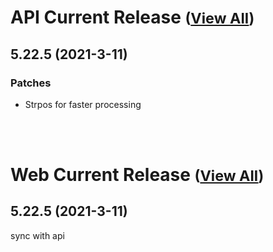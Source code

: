 
# API Current Release <small>([View All](/API.md))</small>
## 5.22.5 (2021-3-11)
### Patches 

- Strpos for faster processing

<br><br>
# Web Current Release <small>([View All](/Web.md))</small>
## 5.22.5 (2021-3-11)
sync with api

  